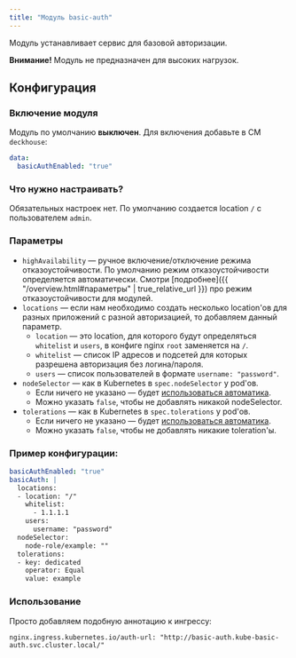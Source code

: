 ```yaml
---
title: "Модуль basic-auth"
---
```


Модуль устанавливает сервис для базовой авторизации.

**Внимание!** Модуль не предназначен для высоких нагрузок.

Конфигурация
------------

### Включение модуля

Модуль по умолчанию **выключен**. Для включения добавьте в CM `deckhouse`:

```yaml
data:
  basicAuthEnabled: "true"
```

### Что нужно настраивать?
Обязательных настроек нет.
По умолчанию создается location `/` с пользователем `admin`.

### Параметры
* `highAvailability` — ручное включение/отключение режима отказоустойчивости. По умолчанию режим отказоустойчивости определяется автоматически. Смотри [подробнее]({{ "/overview.html#параметры" | true_relative_url }}) про режим отказоустойчивости для модулей.
* `locations` — если нам необходимо создать несколько location'ов для разных приложений с разной авторизацией, то добавляем данный параметр.
    * `location` — это location, для которого будут определяться `whitelist` и `users`, в конфиге nginx `root` заменяется на `/`.
    * `whitelist` — список IP адресов и подсетей для которых разрешена авторизация без логина/пароля.
    * `users` — список пользователей в формате `username: "password"`.
* `nodeSelector` — как в Kubernetes в `spec.nodeSelector` у pod'ов.
    * Если ничего не указано — будет [использоваться автоматика](/overview.html#выделение-узлов-под-определенный-вид-нагрузки).
    * Можно указать `false`, чтобы не добавлять никакой nodeSelector.
* `tolerations` — как в Kubernetes в `spec.tolerations` у pod'ов.
    * Если ничего не указано — будет [использоваться автоматика](/overview.html#выделение-узлов-под-определенный-вид-нагрузки).
    * Можно указать `false`, чтобы не добавлять никакие toleration'ы.

### Пример конфигурации:

```yaml
basicAuthEnabled: "true"
basicAuth: |
  locations:
  - location: "/"
    whitelist:
      - 1.1.1.1
    users:
      username: "password"
  nodeSelector:
    node-role/example: ""
  tolerations:
  - key: dedicated
    operator: Equal
    value: example
```

### Использование
Просто добавляем подобную аннотацию к ингрессу:

`nginx.ingress.kubernetes.io/auth-url: "http://basic-auth.kube-basic-auth.svc.cluster.local/"`
